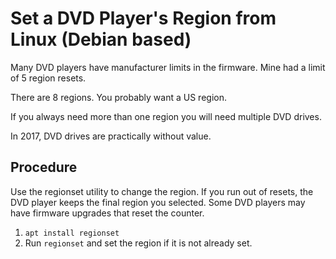 # Set a DVD Player's Region from Linux (Debian based)

Many DVD players have manufacturer limits in the firmware. Mine had a limit of 5 region resets.

There are 8 regions. You probably want a US region.

If you always need more than one region you will need multiple DVD drives.

In 2017, DVD drives are practically without value.

## Procedure

Use the regionset utility to change the region. If you run out of resets, the DVD player keeps the final region you selected.  Some DVD players may have firmware upgrades that reset the counter.

1. `apt install regionset`
2. Run `regionset` and set the region if it is not already set.



